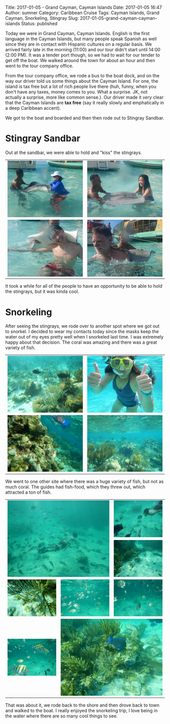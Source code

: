 Title: 2017-01-05 - Grand Cayman, Cayman Islands
Date: 2017-01-05 16:47
Author: sumner
Category: Caribbean Cruise
Tags: Cayman Islands, Grand Cayman, Snorkeling, Stingray
Slug: 2017-01-05-grand-cayman-cayman-islands
Status: published

Today we were in Grand Cayman, Cayman Islands. English is the first language in
the Cayman Islands, but many people speak Spanish as well since they are in
contact with Hispanic cultures on a regular basis. We arrived fairly late in the
morning (11:00) and our tour didn't start until 14:00 (2:00 PM). It was a tender
port though, so we had to wait for our tender to get off the boat. We walked
around the town for about an hour and then went to the tour company office.

From the tour company office, we rode a bus to the boat dock, and on the way our
driver told us some things about the Cayman Island. For one, the island is tax
free but a lot of rich people live there (huh, funny, when you don't have any
taxes, money comes to you. What a surprise. JK, not actually a surprise, more
like common sense.). Our driver made it *very* clear that the Cayman Islands are
**tax free** (say it really slowly and emphatically in a deep Caribbean accent).

We got to the boat and boarded and then then rode out to Stingray Sandbar.

# Stingray Sandbar

Out at the sandbar, we were able to hold and "kiss" the stingrays.

<table class="gallery">
  <tr>
    <td>
      <a href="images/carribean-cruise/cayman1.jpg" target="_blank">
        <img src="images/carribean-cruise/cayman1.jpg" />
      </a>
    </td>
    <td>
      <a href="images/carribean-cruise/cayman2.jpg" target="_blank">
        <img src="images/carribean-cruise/cayman2.jpg" />
      </a>
    </td>
  </tr>
  <tr>
    <td>
      <a href="images/carribean-cruise/cayman3.jpg" target="_blank">
        <img src="images/carribean-cruise/cayman3.jpg" />
      </a>
    </td>
    <td>
      <a href="images/carribean-cruise/cayman4.jpg" target="_blank">
        <img src="images/carribean-cruise/cayman4.jpg" />
      </a>
    </td>
  </tr>
</table>

It took a while for all of the people to have an opportunity to be able to hold
the stingrays, but it was kinda cool.

# Snorkeling

After seeing the stingrays, we rode over to another spot where we got out to
snorkel. I decided to wear my contacts today since the masks keep the water out
of my eyes pretty well when I snorkeled last time. I was extremely happy about
that decision. The coral was amazing and there was a great variety of fish.

<table class="gallery">
  <tr>
    <td>
      <a href="images/carribean-cruise/cayman5.jpg" target="_blank">
        <img src="images/carribean-cruise/cayman5.jpg" />
      </a>
    </td>
    <td>
      <a href="images/carribean-cruise/cayman6.jpg" target="_blank">
        <img src="images/carribean-cruise/cayman6.jpg" />
      </a>
    </td>
  </tr>
  <tr>
    <td>
      <a href="images/carribean-cruise/cayman7.jpg" target="_blank">
        <img src="images/carribean-cruise/cayman7.jpg" />
      </a>
    </td>
    <td>
      <a href="images/carribean-cruise/cayman8.jpg" target="_blank">
        <img src="images/carribean-cruise/cayman8.jpg" />
      </a>
    </td>
  </tr>
</table>

We went to one other site where there was a huge variety of fish, but not as
much coral. The guides had fish-food, which they threw out, which attracted a
ton of fish.

<table class="gallery">
  <tr>
    <td rowspan="2" colspan="2">
      <a href="images/carribean-cruise/cayman9.jpg" target="_blank">
        <img src="images/carribean-cruise/cayman9.jpg" />
      </a>
    </td>
    <td>
      <a href="images/carribean-cruise/cayman10.jpg" target="_blank">
        <img src="images/carribean-cruise/cayman10.jpg" />
      </a>
    </td>
  </tr>
  <tr>
    <td>
      <a href="images/carribean-cruise/cayman11.jpg" target="_blank">
        <img src="images/carribean-cruise/cayman11.jpg" />
      </a>
    </td>
  </tr>
  <tr>
    <td>
      <a href="images/carribean-cruise/cayman12.jpg" target="_blank">
        <img src="images/carribean-cruise/cayman12.jpg" />
      </a>
    </td>
    <td>
      <a href="images/carribean-cruise/cayman13.jpg" target="_blank">
        <img src="images/carribean-cruise/cayman13.jpg" />
      </a>
    </td>
    <td>
      <a href="images/carribean-cruise/cayman14.jpg" target="_blank">
        <img src="images/carribean-cruise/cayman14.jpg" />
      </a>
    </td>
  </tr>
  <tr>
    <td>
      <a href="images/carribean-cruise/cayman15.jpg" target="_blank">
        <img src="images/carribean-cruise/cayman15.jpg" />
      </a>
    </td>
    <td colspan="2">
      <a href="images/carribean-cruise/cayman16.jpg" target="_blank">
        <img src="images/carribean-cruise/cayman16.jpg" />
      </a>
    </td>
  </tr>
</table>

That was about it, we rode back to the shore and then drove back to town and
walked to the boat. I really enjoyed the snorkeling trip, I love being in the
water where there are so many cool things to see.
